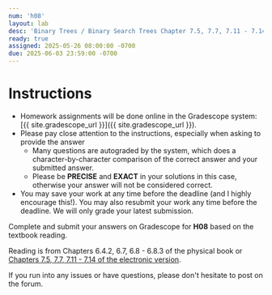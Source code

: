 ```yaml
---
num: 'h08'
layout: lab
desc: 'Binary Trees / Binary Search Trees Chapter 7.5, 7.7, 7.11 - 7.14'
ready: true
assigned: 2025-05-26 08:00:00 -0700
due: 2025-06-03 23:59:00 -0700
---
```


# Instructions

- Homework assignments will be done online in the Gradescope system: [{{ site.gradescope_url }}]({{ site.gradescope_url }}).
- Please pay close attention to the instructions, especially when asking to provide the answer
  - Many questions are autograded by the system, which does a character-by-character comparison of the correct answer and your submitted answer.
  - Please be **PRECISE** and **EXACT** in your solutions in this case, otherwise your answer will not be considered correct.
- You may save your work at any time before the deadline (and I highly encourage this!). You may also resubmit your work any time before the deadline. We will only grade your latest submission.

Complete and submit your answers on Gradescope for **H08** based on the textbook reading.

Reading is from Chapters 6.4.2, 6.7, 6.8 - 6.8.3 of the physical book or [Chapters 7.5, 7.7, 7.11 - 7.14 of the electronic version](https://runestone.academy/ns/books/published/pythonds/index.html).

If you run into any issues or have questions, please don't hesitate to post on the forum.
